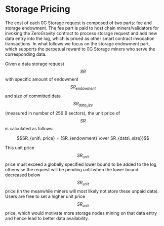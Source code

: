 # Storage Pricing

The cost of each 0G Storage request is composed of two parts: fee and storage endowment. The fee part is paid to host chain miners/validators for invoking the ZeroGravity contract to process storage request and add new data entry into the log, which is priced as other smart contract invocation transactions. In what follows we focus on the storage endowment part, which supports the perpetual reward to 0G Storage miners who serve the corresponding data.

Given a data storage request $$SR$$ with specific amount of endowment $$SR_{endowment}$$ and size of committed data $$SR_{data_size}$$ (measured in number of 256 B sectors), the unit price of $$SR$$ is calculated as follows:

$$SR_{unit\_price} = {SR_{endowment} \over SR_{data\_size}}$$

This unit price $$SR_{unit}$$ price must exceed a globally specified lower bound to be added to the log, otherwise the request will be pending until when the lower bound decreased below $$SR_{unit}$$ price (in the meanwhile miners will most likely not store these unpaid data). Users are free to set a higher unit price $$SR_{unit}$$ price, which would motivate more storage nodes mining on that data entry and hence lead to better data availability.
